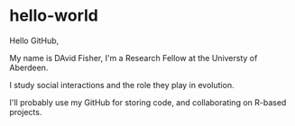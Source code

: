 # hello-world
Hello GitHub,

My name is DAvid Fisher, I'm a Research Fellow at the Universty of Aberdeen.

I study social interactions and the role they play in evolution.

I'll probably use my GitHub for storing code, and collaborating on R-based projects.
